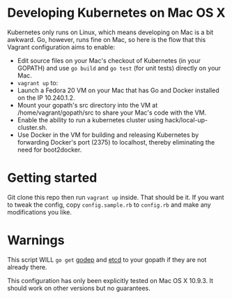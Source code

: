 # Developing Kubernetes on Mac OS X

Kubernetes only runs on Linux, which means developing on Mac is a bit awkward. Go, however, runs fine on Mac, so here is the flow that this Vagrant configuration aims to enable:

* Edit source files on your Mac's checkout of Kubernetes (in your GOPATH) and use `go build` and `go test` (for unit tests) directly on your Mac.
* `vagrant up` to:
 * Launch a Fedora 20 VM on your Mac that has Go and Docker installed on the IP 10.240.1.2.
 * Mount your gopath's src directory into the VM at /home/vagrant/gopath/src to share your Mac's code with the VM.
 * Enable the ability to run a kubernetes cluster using hack/local-up-cluster.sh.
 * Use Docker in the VM for building and releasing Kubernetes by forwarding Docker's port (2375) to localhost, thereby eliminating the need for boot2docker.

# Getting started

Git clone this repo then run `vagrant up` inside. That should be it. If you want to tweak the config, copy `config.sample.rb` to `config.rb` and make any modifications you like.

# Warnings

This script WILL `go get` [godep](https://github.com/tools/godep) and [etcd](https://github.com/coreos/etcd) to your gopath if they are not already there.

This configuration has only been explicitly tested on Mac OS X 10.9.3. It should work on other versions but no guarantees.

